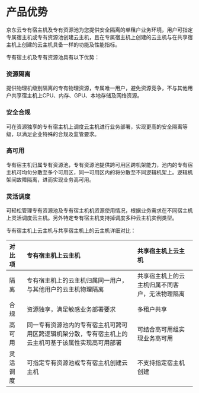 # 产品优势

京东云专有宿主机及专有资源池为您提供安全隔离的单租户业务环境，用户可指定专属宿主机或专有资源池创建云主机，且在专属宿主机上创建的云主机与在共享宿主机上创建的云主机具备一样的功能及性能指标。

专有宿主机及专有资源池具有以下优势：

### 资源隔离
提供物理机级别隔离的专有物理资源，专属唯一用户，避免资源竞争，不与其他用户共享宿主机上CPU、内存、GPU、本地存储及网络资源。

###  安全合规
可在资源独享的专有宿主机上调度云主机进行业务部署，实现更高的安全隔离等级，以满足企业特殊的合规及监管要求。

### 高可用

专有宿主机归属专有资源池，专有资源池提供跨可用区跨机架能力，池内的专有宿主机可均匀分散至多个可用区，同一可用区内的将分散至不同逻辑机架上。逻辑机架间故障隔离，进而实现业务高可用。

### 灵活调度

可轻松管理专有资源池及专有宿主机机资源使用情况，根据业务需求在不同宿主机上灵活调度云主机。另外特定专有宿主机支持掉调度多种云主机实例类型。

专有宿主机上云主机与共享宿主机上的云主机详细对比：

对比项|专有宿主机上云主机|共享宿主机上云主机
:---|:---|:---
隔离|专有宿主机上的云主机归属同一用户，与其他用户的云主机物理隔离|共享宿主机上的云主机归属不同客户，无法物理隔离
合规|资源独享，满足敏感业务部署要求|多租户共享
高可用|同一专有资源池内的专有宿主机可跨可用区跨逻辑机架分散，专有宿主机上的云主机可基于该属性实现高可用部署|可结合高可用组实现业务高可用
灵活调度|可指定专有资源池或专有宿主机创建云主机|不支持指定宿主机创建









